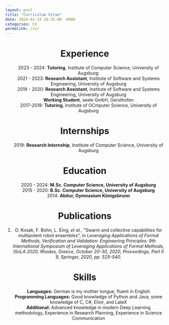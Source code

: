 ```yaml
---
layout: post
title: "Curriculum Vitae"
date: 2024-01-19 20:35:00 -0000
categories: CV
permalink: /cv/
---
```


<style>
    .parent {
        display: flex;
        justify-content: center;
    }
    .block {
        width: 200px;
    }
    h1, h2, h3, h4 {
        text-align: center;
    }
    ul {
        text-align: center;
        list-style-type: none
    }
    li {
        text-align: center;
    }
</style>

# Experience

- 2023 - 2024: **Tutoring**, Institute of Computer Science, University of Augsburg:
- 2021 - 2023: **Research Assistant**, Institute of Software and Systems Engineering, University of Augsburg
- 2019 - 2020: **Research Assistant**, Institute of Software and Systems Engineering, University of Augsburg<br>**Working Student**, seele GmbH, Gersthofen
- 2017-2018: **Tutoring**, Institute of OCmputer Science, University of Augsburg

# Internships

- 2019: **Research Internship**, Institute of Computer Science, University of Augsburg

# Education

- 2020 - 2024: **M.Sc. Computer Science, University of Augsburg**
- 2015 - 2020: **B.Sc. Computer Science, University of Augsburg**
- 2014: **Abitur, Gymnasium Königsbrunn**

# Publications

1. O. Kosak, F. Bohn, L. Eing, *et al.*, "Swarm and collective capabilities for multipotent robot ensembles", in *Leveraging Applications of Formal Methods, Verification and Validation: Engineering Principles: 9th International Symposium of Leveraging Applications of Formal Methods, ISoLA 2020, Rhodes, Greece, October 20-30, 2020, Proceedings, Part II 9, Springer, 2020, pp. 525-540.*

# Skills

- **Languages:** German is my mother tongue, fluent in English
- **Programming Languages:** Good knowledge of Python and Java, some knowledge of C, C#, Elixir, and LateX
- **Additional:** Advanced knowledge in modern Deep Learning methodology, Experience in Research Planning, Experience in Science Communication
